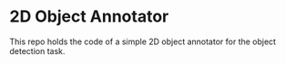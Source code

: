 # 2D Object Annotator

This repo holds the code of a simple 2D object annotator for the object detection task.
